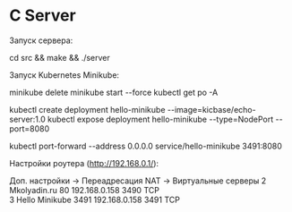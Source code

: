 # C Server

Запуск сервера:

cd src && make && ./server

Запуск  Kubernetes Minikube:

minikube delete
minikube start --force
kubectl get po -A

kubectl create deployment hello-minikube --image=kicbase/echo-server:1.0
kubectl expose deployment hello-minikube --type=NodePort --port=8080

kubectl port-forward --address 0.0.0.0 service/hello-minikube 3491:8080

Настройки роутера (http://192.168.0.1/):

Доп. настройки -> Переадресация NAT -> Виртуальные серверы
2	Mkolyadin.ru	80	192.168.0.158	3490	TCP		
3	Hello Minikube	3491	192.168.0.158	3491	TCP		

